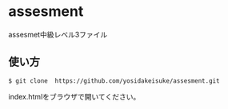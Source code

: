 # assesment
assesmet中級レベル3ファイル

## 使い方

```
$ git clone  https://github.com/yosidakeisuke/assesment.git
```
index.htmlをブラウザで開いてください。
